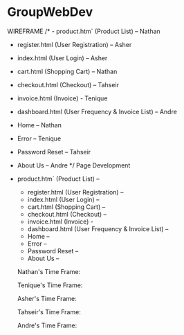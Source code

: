 # GroupWebDev

WIREFRAME 
/* - product.htm` (Product List) – Nathan 
   - register.html (User Registration) – Asher 
   - index.html (User Login) – Asher 
   - cart.html (Shopping Cart) – Nathan
   - checkout.html (Checkout) – Tahseir
   - invoice.html (Invoice) -  Tenique 
   - dashboard.html (User Frequency & Invoice List) – Andre 
   - Home – Nathan 
   - Error – Tenique 
   - Password Reset – Tahseir 
   - About Us – Andre 
*/
Page Development
- product.htm` (Product List) –
   - register.html (User Registration) – 
   - index.html (User Login) – 
   - cart.html (Shopping Cart) – 
   - checkout.html (Checkout) – 
   - invoice.html (Invoice) -  
   - dashboard.html (User Frequency & Invoice List) – 
   - Home – 
   - Error – 
   - Password Reset – 
   - About Us –
 

  Nathan's Time Frame:

  Tenique's Time Frame:

  Asher's Time Frame:

  Tahseir's Time Frame:

  Andre's Time Frame:







  
  
